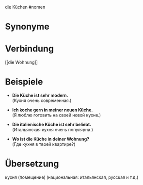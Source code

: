 die Küchen
#nomen
# Synonyme

# Verbindung 
[[die Wohnung]]
# Beispiele
- **Die Küche ist sehr modern.**  
    (Кухня очень современная.)
    
- **Ich koche gern in meiner neuen Küche.**  
    (Я люблю готовить на своей новой кухне.)
    
- **Die italienische Küche ist sehr beliebt.**  
    (Итальянская кухня очень популярна.)
    
- **Wo ist die Küche in deiner Wohnung?**  
    (Где кухня в твоей квартире?)
# Übersetzung
кухня (помещение) (национальная: итальянская, русская и т.д.)